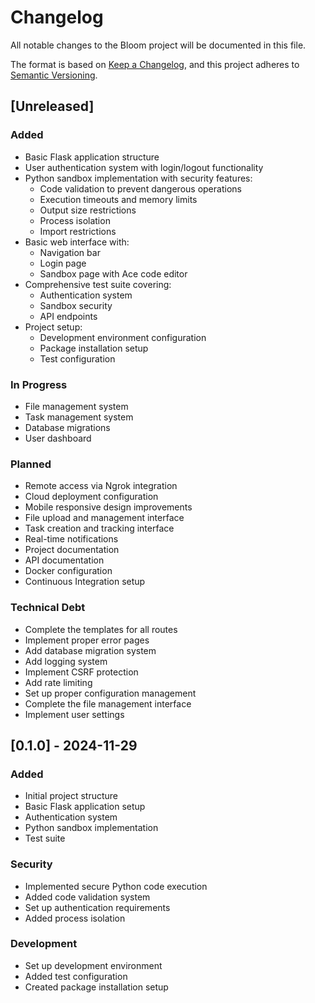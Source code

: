 # Changelog

All notable changes to the Bloom project will be documented in this file.

The format is based on [Keep a Changelog](https://keepachangelog.com/en/1.0.0/),
and this project adheres to [Semantic Versioning](https://semver.org/spec/v2.0.0.html).

## [Unreleased]

### Added
- Basic Flask application structure
- User authentication system with login/logout functionality
- Python sandbox implementation with security features:
  - Code validation to prevent dangerous operations
  - Execution timeouts and memory limits
  - Output size restrictions
  - Process isolation
  - Import restrictions
- Basic web interface with:
  - Navigation bar
  - Login page
  - Sandbox page with Ace code editor
- Comprehensive test suite covering:
  - Authentication system
  - Sandbox security
  - API endpoints
- Project setup:
  - Development environment configuration
  - Package installation setup
  - Test configuration

### In Progress
- File management system
- Task management system
- Database migrations
- User dashboard

### Planned
- Remote access via Ngrok integration
- Cloud deployment configuration
- Mobile responsive design improvements
- File upload and management interface
- Task creation and tracking interface
- Real-time notifications
- Project documentation
- API documentation
- Docker configuration
- Continuous Integration setup

### Technical Debt
- Complete the templates for all routes
- Implement proper error pages
- Add database migration system
- Add logging system
- Implement CSRF protection
- Add rate limiting
- Set up proper configuration management
- Complete the file management interface
- Implement user settings

## [0.1.0] - 2024-11-29
### Added
- Initial project structure
- Basic Flask application setup
- Authentication system
- Python sandbox implementation
- Test suite

### Security
- Implemented secure Python code execution
- Added code validation system
- Set up authentication requirements
- Added process isolation

### Development
- Set up development environment
- Added test configuration
- Created package installation setup
